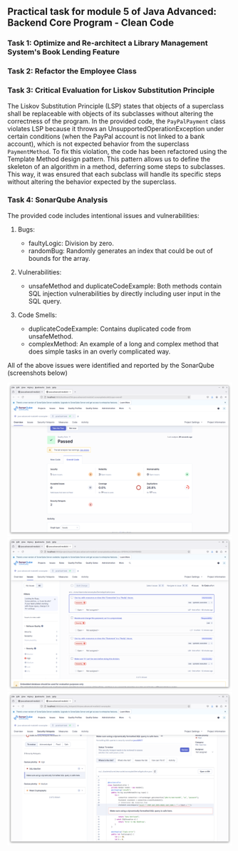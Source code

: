 ## Practical task for module 5 of Java Advanced: Backend Core Program - Clean Code

### Task 1: Optimize and Re-architect a Library Management System's Book Lending Feature

### Task 2: Refactor the Employee Class

### Task 3: Critical Evaluation for Liskov Substitution Principle

The Liskov Substitution Principle (LSP) states that objects of a superclass shall be replaceable with objects of its subclasses without altering the correctness of the program. 
In the provided code, the <code>PayPalPayment</code> class violates LSP because it throws an UnsupportedOperationException under certain conditions (when the PayPal account is not linked to a bank account), 
which is not expected behavior from the superclass <code>PaymentMethod</code>.
To fix this violation, the code has been refactored using the Template Method design pattern. 
This pattern allows us to define the skeleton of an algorithm in a method, deferring some steps to subclasses. 
This way, it was ensured that each subclass will handle its specific steps without altering the behavior expected by the superclass.

### Task 4: SonarQube Analysis

The provided code includes intentional issues and vulnerabilities: 

   1. Bugs:
        - faultyLogic: Division by zero.
        - randomBug: Randomly generates an index that could be out of bounds for the array.

   2. Vulnerabilities:
        - unsafeMethod and duplicateCodeExample: Both methods contain SQL injection vulnerabilities by directly including user input in the SQL query.

   3. Code Smells:
        - duplicateCodeExample: Contains duplicated code from unsafeMethod.
        - complexMethod: An example of a long and complex method that does simple tasks in an overly complicated way.

All of the above issues were identified and reported by the SonarQube (screenshots below)

 ![ SonarQube report](sonarqube/src/main/resources/report.png)
 ![ SonarQube found issues](sonarqube/src/main/resources/issues.png)
 ![ SonarQube sequrity hotspots identified](sonarqube/src/main/resources/sequrity_hotspots.png)